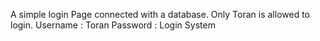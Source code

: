 A simple login Page connected with a database.
Only Toran is allowed to login.
Username : Toran
Password : Login System
